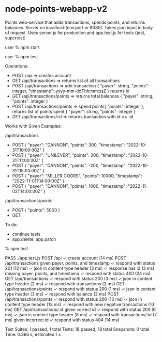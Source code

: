 # node-points-webapp-v2
Points web-service that adds transactions, spends points, and returns balances.
Server on localhost:(env.port or 8080).
Takes json input in body of request. 
Uses server.js for production and app.test.js for tests {jest, supertest}

user % npm start 

user % npm test 

Operations:
- POST /api => creates account
- GET /api/transactions => returns list of all transactions
- POST /api/transactions => add transaction { "payer": string, "points": integer, "timestamp": yyyy-mm-ddThh:mm:ssZ } returns id
- GET /api/transactions/points => returns total balances { "payer": string, "points": integer }
- POST /api/transactions/points => spend points{ "points": integer }, returns list of points spent { "payer": string, "points": integer }
- GET /api/transactions/:id => returns transaction with id == :id 

Works with Given Examples:

/api/transactions
- POST { "payer": "DANNON", "points": 300, "timestamp": "2022-10-31T10:00:00Z" }
- POST { "payer": "UNILEVER", "points": 200, "timestamp": "2022-10-31T11:00:00Z" }
- POST { "payer": "DANNON", "points": -200, "timestamp": "2022-10-31T15:00:00Z" }
- POST { "payer": "MILLER COORS", "points": 10000, "timestamp": "2022-11-01T14:00:00Z" }
- POST { "payer": "DANNON", "points": 1000, "timestamp": "2022-11-02T14:00:00Z" }
  
/api/transactions/points
- POST { "points": 5000 }
- GET 

To do: 
- continue tests
- app.delete, app.patch

% npm test

 PASS  ./app.test.js
  POST /api
    ✓ create account (14 ms)
  POST /api/transactions
    given payer, points, and timestamp
      ✓ respond with status 201 (12 ms)
      ✓ json in content type header (3 ms)
      ✓ response has id (3 ms)
    missing payer, points, and timestamp
      ✓ respond with status 400 (24 ms)
  GET /api/transactions
    ✓ respond with status 200 (3 ms)
    ✓ json in content type header (2 ms)
    ✓ respond with transactions (2 ms)
  GET /api/transactions/points
    ✓ respond with status 200 (1 ms)
    ✓ json in content type header (3 ms)
    ✓ respond with balance (3 ms)
  POST /api/transactions/points
    ✓ respond with status 200 (10 ms)
    ✓ json in content type header (13 ms)
    ✓ respond with new negative transactions (10 ms)
  GET /api/transactions/:id
    given correct id
      ✓ respond with status 200 (6 ms)
      ✓ json in content type header (8 ms)
      ✓ respond with transactions/:id (7 ms)
    given incorrect id
      ✓ respond with status 404 (14 ms)

Test Suites: 1 passed, 1 total
Tests:       18 passed, 18 total
Snapshots:   0 total
Time:        0.396 s, estimated 1 s
